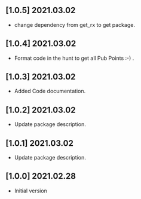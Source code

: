 ## [1.0.5] 2021.03.02

* change dependency from get_rx to get package.
  
## [1.0.4] 2021.03.02

* Format code in the hunt to get all Pub Points :-) .
  
## [1.0.3] 2021.03.02

* Added Code documentation.
  
## [1.0.2] 2021.03.02

* Update package description.

## [1.0.1] 2021.03.02

* Update package description.

## [1.0.0] 2021.02.28

* Initial version
